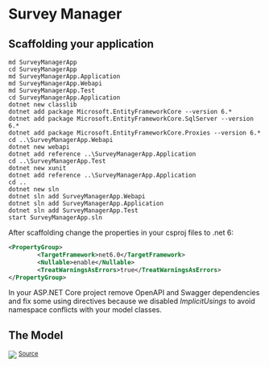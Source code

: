 # Survey Manager



## Scaffolding your application

```text
md SurveyManagerApp
cd SurveyManagerApp
md SurveyManagerApp.Application
md SurveyManagerApp.Webapi
md SurveyManagerApp.Test
cd SurveyManagerApp.Application
dotnet new classlib
dotnet add package Microsoft.EntityFrameworkCore --version 6.*
dotnet add package Microsoft.EntityFrameworkCore.SqlServer --version 6.*
dotnet add package Microsoft.EntityFrameworkCore.Proxies --version 6.*
cd ..\SurveyManagerApp.Webapi
dotnet new webapi
dotnet add reference ..\SurveyManagerApp.Application
cd ..\SurveyManagerApp.Test
dotnet new xunit
dotnet add reference ..\SurveyManagerApp.Application
cd ..
dotnet new sln
dotnet sln add SurveyManagerApp.Webapi
dotnet sln add SurveyManagerApp.Application
dotnet sln add SurveyManagerApp.Test
start SurveyManagerApp.sln
```

After scaffolding change the properties in your csproj files to .net 6:

```xml
<PropertyGroup>
        <TargetFramework>net6.0</TargetFramework>
        <Nullable>enable</Nullable>
        <TreatWarningsAsErrors>true</TreatWarningsAsErrors>
</PropertyGroup>
```

In your ASP.NET Core project remove OpenAPI and Swagger dependencies and fix some using directives
because we disabled *ImplicitUsings* to avoid namespace conflicts with your model classes.

## The Model

![](http://www.plantuml.com/plantuml/svg/ZLJ1Rjim3BtdAmmVi-NGQn0O3ReKA91bcstqD63G7CxnO4khJBS5jlrxQOKYB2KmwfD5yf7lFSg-xL5P7BfsKRMgxvE3wY3PFAjsWCJy_0qLPidVHKBFX-HNOtlKLC3dLl7nFuDBKDK9h036PBAcdWA1JZKjXGgqZQu9w27BrIex5tAleZePqxftwTUVZ7KJfnqMe8SkoKqBN7Vuad_UxZ-wzxlzjYX-vBkl-QxO7Sfj-V2u8uoVWSCHDBwRBmVjE6ljHdfY4xBhANMQvOU8GecaopGnOpIzIJs8MwJPj6SQD763HSBWbZHd4I_Bw3gCYmtV1kYnCLghnjBoLLrRg1K2RtvM7-UPnThpuJZoTjV-Qd3Sl6WNPLc-2oeaVY6VmWNfuQ8dJev4zasF6r-TZO82g3Du-Jw3vu3ilGCvvhFbhDILim6p0BQC-xEJQRmRMGN2AyQxVGgQHmP6DKLWCf-vfh90XoDbFoc4ikbyGkd-1QnOldN7mF1GKgYMX6raVlzTPo5XqPeh94qNYhj6dpFKw44Zr61zHhrUPEHMtrk0aimA-Z5g3xh6KuYAfg-6Fwj_cIXPnEtY0Z_sx8qV9aedZayM-QZQ0U9jDfhZ0JsPQyXadX8wIyRwHOcbbvyICRloeTp4omimegt2vXc2l0XLBbUQwUMHNTorfeVZTM15EH8_WgPOIHBmtffkyhUWjbUO10i9wSVZvwjlGH-7hdq3)
<sup>[Source](http://www.plantuml.com/plantuml/uml/ZLJ1Rjim3BtdAmmVi-NGQn0O3ReKA91bcstqD63G7CxnO4khJBS5jlrxQOKYB2KmwfD5yf7lFSg-xL5P7BfsKRMgxvE3wY3PFAjsWCJy_0qLPidVHKBFX-HNOtlKLC3dLl7nFuDBKDK9h036PBAcdWA1JZKjXGgqZQu9w27BrIex5tAleZePqxftwTUVZ7KJfnqMe8SkoKqBN7Vuad_UxZ-wzxlzjYX-vBkl-QxO7Sfj-V2u8uoVWSCHDBwRBmVjE6ljHdfY4xBhANMQvOU8GecaopGnOpIzIJs8MwJPj6SQD763HSBWbZHd4I_Bw3gCYmtV1kYnCLghnjBoLLrRg1K2RtvM7-UPnThpuJZoTjV-Qd3Sl6WNPLc-2oeaVY6VmWNfuQ8dJev4zasF6r-TZO82g3Du-Jw3vu3ilGCvvhFbhDILim6p0BQC-xEJQRmRMGN2AyQxVGgQHmP6DKLWCf-vfh90XoDbFoc4ikbyGkd-1QnOldN7mF1GKgYMX6raVlzTPo5XqPeh94qNYhj6dpFKw44Zr61zHhrUPEHMtrk0aimA-Z5g3xh6KuYAfg-6Fwj_cIXPnEtY0Z_sx8qV9aedZayM-QZQ0U9jDfhZ0JsPQyXadX8wIyRwHOcbbvyICRloeTp4omimegt2vXc2l0XLBbUQwUMHNTorfeVZTM15EH8_WgPOIHBmtffkyhUWjbUO10i9wSVZvwjlGH-7hdq3)</sup>
